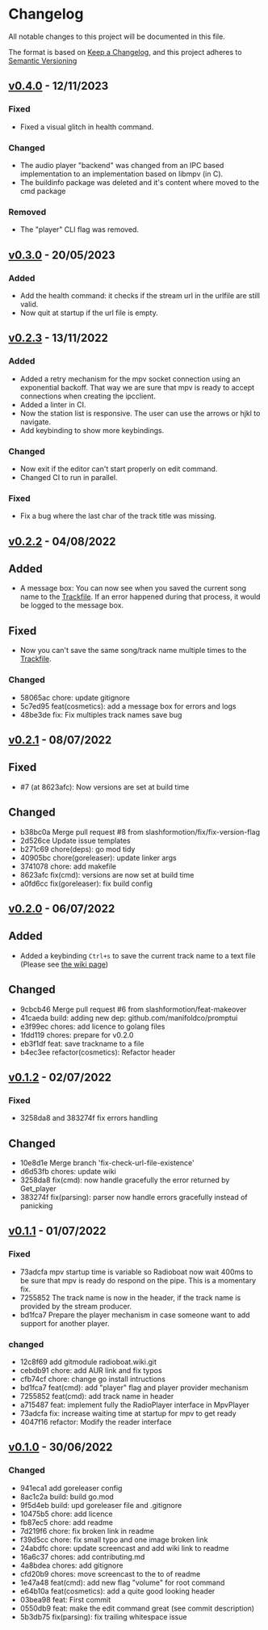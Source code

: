 # Changelog

All notable changes to this project will be documented in this file.

The format is based on [Keep a Changelog](https://keepachangelog.com/en/1.0.0/),
and this project adheres to [Semantic Versioning](https://semver.org/spec/v2.0.0.html)

## [v0.4.0] - 12/11/2023

### Fixed

- Fixed a visual glitch in health command.

### Changed 

- The audio player "backend" was changed from an IPC based implementation to an implementation based on libmpv (in C).
- The buildinfo package was deleted and it's content where moved to the cmd package 

### Removed

- The "player" CLI flag was removed.

## [v0.3.0] - 20/05/2023

### Added

- Add the health command: it checks if the stream url in the urlfile are still valid.
- Now quit at startup if the url file is empty.

## [v0.2.3] - 13/11/2022

### Added

- Added a retry mechanism for the mpv socket connection using an exponential backoff. That way we are sure that mpv is ready to accept connections when creating the ipcclient.
- Added a linter in CI.
- Now the station list is responsive. The user can use the arrows or hjkl to navigate.
- Add keybinding to show more keybindings.

### Changed

- Now exit if the editor can't start properly on edit command.
- Changed CI to run in parallel.

### Fixed

- Fix a bug where the last char of the track title was missing.

## [v0.2.2] - 04/08/2022

## Added

- A message box: You can now see when you saved the current song name to the [Trackfile](https://github.com/slashformotion/radioboat/wiki/trackfile). If an error happened during that process, it would be logged to the message box.

## Fixed

- Now you can't save the same song/track name multiple times to the [Trackfile](https://github.com/slashformotion/radioboat/wiki/trackfile).

### Changed

- 58065ac chore: update gitignore
- 5c7ed95 feat(cosmetics): add a message box for errors and logs
- 48be3de fix: Fix multiples track names save bug

## [v0.2.1] - 08/07/2022

## Fixed

- #7 (at 8623afc): Now versions are set at build time

## Changed

- b38bc0a Merge pull request #8 from slashformotion/fix/fix-version-flag
- 2d526ce Update issue templates
- b271c69 chore(deps): go mod tidy
- 40905bc chore(goreleaser): update linker args
- 3741078 chore: add makefile
- 8623afc fix(cmd): versions are now set at build time
- a0fd6cc fix(goreleaser): fix build config

## [v0.2.0] - 06/07/2022

## Added

- Added a keybinding `Ctrl+s` to save the current track name to a text file  (Please see [the wiki page](https://github.com/slashformotion/radioboat/wiki/trackfile))

## Changed

- 9cbcb46 Merge pull request #6 from slashformotion/feat-makeover
- 41caeda build: adding new dep: github.com/manifoldco/promptui
- e3f99ec chores: add licence to golang files
- 1fdd119 chores: prepare for v0.2.0
- eb3f1df feat: save trackname to a file
- b4ec3ee refactor(cosmetics): Refactor header

## [v0.1.2] - 02/07/2022

### Fixed

- 3258da8 and  383274f fix errors handling

## Changed

- 10e8d1e Merge branch 'fix-check-url-file-existence'
- d6d53fb chores: update wiki
- 3258da8 fix(cmd): now handle gracefully the error returned by Get_player
- 383274f fix(parsing): parser now handle errors gracefully instead of panicking

## [v0.1.1] - 01/07/2022

### Fixed

- 73adcfa mpv startup time is variable so Radioboat now wait 400ms to be sure that mpv is ready do respond on the pipe. This is a momentary fix.
- 7255852 The track name is now in the header, if the track name is provided by the stream producer.
- bd1fca7 Prepare the player mechanism in case someone want to add support for  another player.

### changed

- 12c8f69 add gitmodule radioboat.wiki.git
- cebdb91 chore: add AUR link and fix typos
- cfb74cf chore: change go install intructions
- bd1fca7 feat(cmd): add "player" flag and player provider mechanism
- 7255852 feat(cmd): add track name in header
- a715487 feat: implement fully the RadioPlayer interface in MpvPlayer
- 73adcfa fix: increase waiting time at startup for mpv to get ready
- 4047f16 refactor: Modify the reader interface

## [v0.1.0] - 30/06/2022

### Changed

- 941eca1 add goreleaser config
- 8ac1c2a build: build go.mod
- 9f5d4eb build: upd goreleaser file and .gitignore
- 10475b5 chore: add licence
- fb87ec5 chore: add readme
- 7d219f6 chore: fix broken link in readme
- f39d5cc chore: fix small typo and one image broken link
- 24abdfc chore: update screencast and add wiki link to readme
- 16a6c37 chores: add contributing.md
- 4a8bdea chores: add gitignore
- cfd20b9 chores: move screencast to the to of readme
- 1e47a48 feat(cmd): add new flag "volume" for root command
- e64b10a feat(cosmetics): add a quite good looking header
- 03bea98 feat: First commit
- 0550db9 feat: make the edit command great (see commit description)
- 5b3db75 fix(parsing): fix trailing whitespace issue


[unreleased]: https://github.com/slashformotion/radioboat/blob/master/changelog.md#unreleased
[v0.4.0]: https://github.com/slashformotion/radioboat/blob/v0.3.0/changelog.md#unreleased
[v0.3.0]: https://github.com/slashformotion/radioboat/blob/v0.3.0/changelog.md#unreleased
[v0.2.3]: https://github.com/slashformotion/radioboat/blob/v0.2.3/changelog.md#unreleased
[v0.2.2]: https://github.com/slashformotion/radioboat/blob/v0.2.2/changelog.md#unreleased
[v0.2.1]: https://github.com/slashformotion/radioboat/blob/v0.2.1/changelog.md#unreleased
[v0.2.0]: https://github.com/slashformotion/radioboat/blob/v0.2.0/changelog.md#unreleased
[v0.1.2]: https://github.com/slashformotion/radioboat/blob/v0.1.2/changelog.md#unreleased
[v0.1.1]: https://github.com/slashformotion/radioboat/blob/v0.1.1/changelog.md#unreleased
[v0.1.0]: https://github.com/slashformotion/radioboat/blob/v0.1.0/changelog.md#unreleased